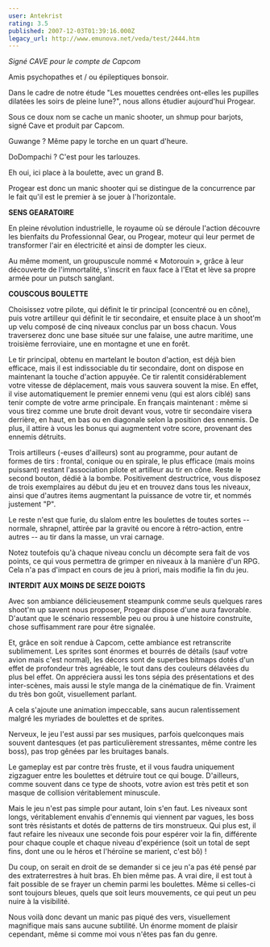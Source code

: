 ```yaml
---
user: Antekrist
rating: 3.5
published: 2007-12-03T01:39:16.000Z
legacy_url: http://www.emunova.net/veda/test/2444.htm
---
```

_Signé CAVE pour le compte de Capcom_  

Amis psychopathes et / ou épileptiques bonsoir.  

Dans le cadre de notre étude "Les mouettes cendrées ont-elles les pupilles dilatées les soirs de pleine lune?", nous allons étudier aujourd'hui Progear.  

Sous ce doux nom se cache un manic shooter, un shmup pour barjots, signé Cave et produit par Capcom.  

Guwange ? Même papy le torche en un quart d'heure.  

DoDompachi ? C'est pour les tarlouzes.  

Eh oui, ici place à la boulette, avec un grand B.  

  

Progear est donc un manic shooter qui se distingue de la concurrence par le fait qu'il est le premier à se jouer à l'horizontale.  

  

**SENS GEARATOIRE**  

En pleine révolution industrielle, le royaume où se déroule l'action découvre les bienfaits du Professionnal Gear, ou Progear, moteur qui leur permet de transformer l'air en électricité et ainsi de dompter les cieux.  

Au même moment, un groupuscule nommé « Motorouin », grâce à leur découverte de l'immortalité, s'inscrit en faux face à l'Etat et lève sa propre armée pour un putsch sanglant.  

  

**COUSCOUS BOULETTE**  

Choisissez votre pilote, qui définit le tir principal (concentré ou en cône), puis votre artilleur qui définit le tir secondaire, et ensuite place à un shoot'm up velu composé de cinq niveaux conclus par un boss chacun. Vous traverserez donc une base située sur une falaise, une autre maritime, une troisième ferroviaire, une en montagne et une en forêt.  

Le tir principal, obtenu en martelant le bouton d'action, est déjà bien efficace, mais il est indissociable du tir secondaire, dont on dispose en maintenant la touche d'action appuyée. Ce tir ralentit considérablement votre vitesse de déplacement, mais vous sauvera souvent la mise. En effet, il vise automatiquement le premier ennemi venu (qui est alors ciblé) sans tenir compte de votre arme principale. En français maintenant : même si vous tirez comme une brute droit devant vous, votre tir secondaire visera derrière, en haut, en bas ou en diagonale selon la position des ennemis. De plus, il attire à vous les bonus qui augmentent votre score, provenant des ennemis détruits.  

Trois artilleurs (-euses d'ailleurs) sont au programme, pour autant de formes de tirs : frontal, conique ou en spirale, le plus efficace (mais moins puissant) restant l'association pilote et artilleur au tir en cône. Reste le second bouton, dédié à la bombe. Positivement destructrice, vous disposez de trois exemplaires au début du jeu et en trouvez dans tous les niveaux, ainsi que d'autres items augmentant la puissance de votre tir, et nommés justement "P".  

Le reste n'est que furie, du slalom entre les boulettes de toutes sortes -- normale, shrapnel, attirée par la gravité ou encore à rétro-action, entre autres -- au tir dans la masse, un vrai carnage.  

Notez toutefois qu'à chaque niveau conclu un décompte sera fait de vos points, ce qui vous permettra de grimper en niveaux à la manière d'un RPG. Cela n'a pas d'impact en cours de jeu à priori, mais modifie la fin du jeu.  

  

**INTERDIT AUX MOINS DE SEIZE DOIGTS**  

Avec son ambiance délicieusement steampunk comme seuls quelques rares shoot'm up savent nous proposer, Progear dispose d'une aura favorable. D'autant que le scénario ressemble peu ou prou à une histoire construite, chose suffisamment rare pour être signalée.  

Et, grâce en soit rendue à Capcom, cette ambiance est retranscrite sublimement. Les sprites sont énormes et bourrés de détails (sauf votre avion mais c'est normal), les décors sont de superbes bitmaps dotés d'un effet de profondeur très agréable, le tout dans des couleurs délavées du plus bel effet. On appréciera aussi les tons sépia des présentations et des inter-scènes, mais aussi le style manga de la cinématique de fin. Vraiment du très bon goût, visuellement parlant.  

A cela s'ajoute une animation impeccable, sans aucun ralentissement malgré les myriades de boulettes et de sprites.  

Nerveux, le jeu l'est aussi par ses musiques, parfois quelconques mais souvent dantesques (et pas particulièrement stressantes, même contre les boss), pas trop gênées par les bruitages banals.  

Le gameplay est par contre très fruste, et il vous faudra uniquement zigzaguer entre les boulettes et détruire tout ce qui bouge. D'ailleurs, comme souvent dans ce type de shoots, votre avion est très petit et son masque de collision véritablement minuscule.  

Mais le jeu n'est pas simple pour autant, loin s'en faut. Les niveaux sont longs, véritablement envahis d'ennemis qui viennent par vagues, les boss sont très résistants et dotés de patterns de tirs monstrueux. Qui plus est, il faut refaire les niveaux une seconde fois pour espérer voir la fin, différente pour chaque couple et chaque niveau d'expérience (soit un total de sept fins, dont une ou le héros et l'héroïne se marient, c'est bô) !  

Du coup, on serait en droit de se demander si ce jeu n'a pas été pensé par des extraterrestres à huit bras. Eh bien même pas. A vrai dire, il est tout à fait possible de se frayer un chemin parmi les boulettes. Même si celles-ci sont toujours bleues, quels que soit leurs mouvements, ce qui peut un peu nuire à la visibilité.  

Nous voilà donc devant un manic pas piqué des vers, visuellement magnifique mais sans aucune subtilité. Un énorme moment de plaisir cependant, même si comme moi vous n'êtes pas fan du genre.